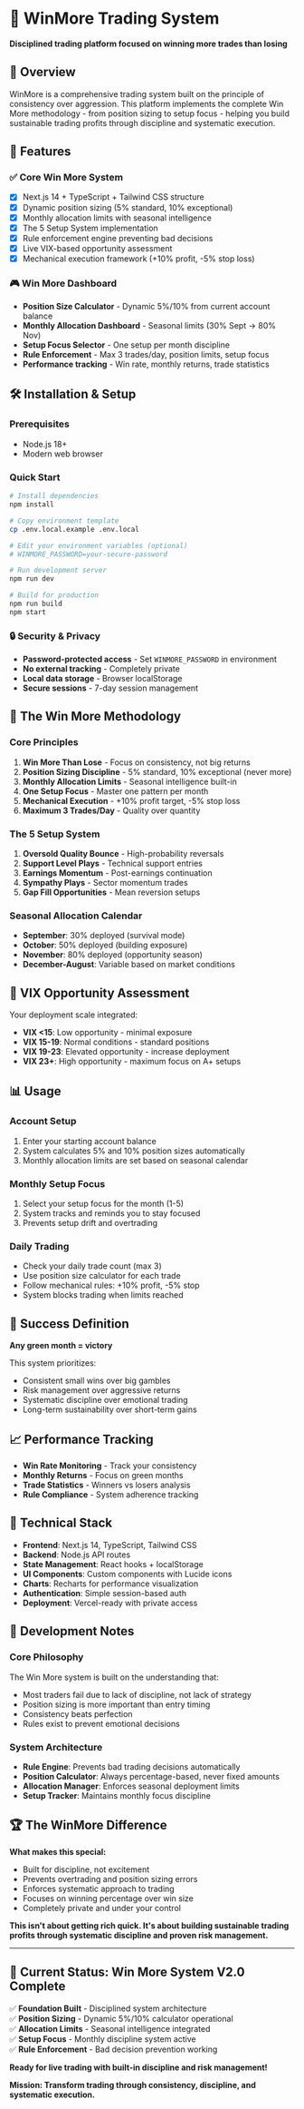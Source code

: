 # 🎯 WinMore Trading System

**Disciplined trading platform focused on winning more trades than losing**

## 🎯 Overview

WinMore is a comprehensive trading system built on the principle of consistency over aggression. This platform implements the complete Win More methodology - from position sizing to setup focus - helping you build sustainable trading profits through discipline and systematic execution.

## 🚀 Features

### ✅ Core Win More System
- [x] Next.js 14 + TypeScript + Tailwind CSS structure
- [x] Dynamic position sizing (5% standard, 10% exceptional)
- [x] Monthly allocation limits with seasonal intelligence
- [x] The 5 Setup System implementation
- [x] Rule enforcement engine preventing bad decisions
- [x] Live VIX-based opportunity assessment
- [x] Mechanical execution framework (+10% profit, -5% stop loss)

### 🎮 Win More Dashboard
- **Position Size Calculator** - Dynamic 5%/10% from current account balance
- **Monthly Allocation Dashboard** - Seasonal limits (30% Sept → 80% Nov)
- **Setup Focus Selector** - One setup per month discipline
- **Rule Enforcement** - Max 3 trades/day, position limits, setup focus
- **Performance tracking** - Win rate, monthly returns, trade statistics

## 🛠️ Installation & Setup

### Prerequisites
- Node.js 18+
- Modern web browser

### Quick Start
```bash
# Install dependencies
npm install

# Copy environment template
cp .env.local.example .env.local

# Edit your environment variables (optional)
# WINMORE_PASSWORD=your-secure-password

# Run development server
npm run dev

# Build for production
npm run build
npm start
```

### 🔒 Security & Privacy
- **Password-protected access** - Set `WINMORE_PASSWORD` in environment
- **No external tracking** - Completely private
- **Local data storage** - Browser localStorage
- **Secure sessions** - 7-day session management

## 🎯 The Win More Methodology

### Core Principles
1. **Win More Than Lose** - Focus on consistency, not big returns
2. **Position Sizing Discipline** - 5% standard, 10% exceptional (never more)
3. **Monthly Allocation Limits** - Seasonal intelligence built-in
4. **One Setup Focus** - Master one pattern per month
5. **Mechanical Execution** - +10% profit target, -5% stop loss
6. **Maximum 3 Trades/Day** - Quality over quantity

### The 5 Setup System
1. **Oversold Quality Bounce** - High-probability reversals
2. **Support Level Plays** - Technical support entries  
3. **Earnings Momentum** - Post-earnings continuation
4. **Sympathy Plays** - Sector momentum trades
5. **Gap Fill Opportunities** - Mean reversion setups

### Seasonal Allocation Calendar
- **September**: 30% deployed (survival mode)
- **October**: 50% deployed (building exposure)
- **November**: 80% deployed (opportunity season)
- **December-August**: Variable based on market conditions

## 🧠 VIX Opportunity Assessment

Your deployment scale integrated:
- **VIX <15**: Low opportunity - minimal exposure
- **VIX 15-19**: Normal conditions - standard positions
- **VIX 19-23**: Elevated opportunity - increase deployment
- **VIX 23+**: High opportunity - maximum focus on A+ setups

## 📊 Usage

### Account Setup
1. Enter your starting account balance
2. System calculates 5% and 10% position sizes automatically
3. Monthly allocation limits are set based on seasonal calendar

### Monthly Setup Focus
1. Select your setup focus for the month (1-5)
2. System tracks and reminds you to stay focused
3. Prevents setup drift and overtrading

### Daily Trading
- Check your daily trade count (max 3)
- Use position size calculator for each trade
- Follow mechanical rules: +10% profit, -5% stop
- System blocks trading when limits reached

## 🎯 Success Definition

**Any green month = victory**

This system prioritizes:
- Consistent small wins over big gambles
- Risk management over aggressive returns
- Systematic discipline over emotional trading
- Long-term sustainability over short-term gains

## 📈 Performance Tracking

- **Win Rate Monitoring** - Track your consistency
- **Monthly Returns** - Focus on green months
- **Trade Statistics** - Winners vs losers analysis
- **Rule Compliance** - System adherence tracking

## 🔧 Technical Stack

- **Frontend**: Next.js 14, TypeScript, Tailwind CSS
- **Backend**: Node.js API routes
- **State Management**: React hooks + localStorage
- **UI Components**: Custom components with Lucide icons
- **Charts**: Recharts for performance visualization
- **Authentication**: Simple session-based auth
- **Deployment**: Vercel-ready with private access

## 🎪 Development Notes

### Core Philosophy
The Win More system is built on the understanding that:
- Most traders fail due to lack of discipline, not lack of strategy
- Position sizing is more important than entry timing
- Consistency beats perfection
- Rules exist to prevent emotional decisions

### System Architecture
- **Rule Engine**: Prevents bad trading decisions automatically
- **Position Calculator**: Always percentage-based, never fixed amounts
- **Allocation Manager**: Enforces seasonal deployment limits
- **Setup Tracker**: Maintains monthly focus discipline

## 🏆 The WinMore Difference

**What makes this special:**
- Built for discipline, not excitement
- Prevents overtrading and position sizing errors
- Enforces systematic approach to trading
- Focuses on winning percentage over win size
- Completely private and under your control

**This isn't about getting rich quick. It's about building sustainable trading profits through systematic discipline and proven risk management.**

---

## 🚀 Current Status: Win More System V2.0 Complete

✅ **Foundation Built** - Disciplined system architecture  
✅ **Position Sizing** - Dynamic 5%/10% calculator operational  
✅ **Allocation Limits** - Seasonal intelligence integrated  
✅ **Setup Focus** - Monthly discipline system active  
✅ **Rule Enforcement** - Bad decision prevention working  

**Ready for live trading with built-in discipline and risk management!**

**Mission: Transform trading through consistency, discipline, and systematic execution.**
